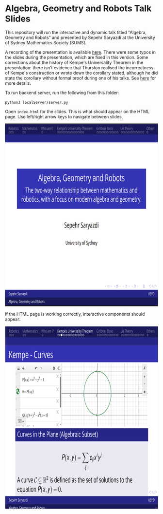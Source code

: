 # Algebra, Geometry and Robots Talk Slides

This repository will run the interactive and dynamic talk titled "Algebra, Geometry and Robots" and presented by Sepehr Saryazdi at the University of Sydney Mathematics Society (SUMS). 

A recording of the presentation is available [here](https://drive.google.com/file/d/1TEoP5Aoc57DKB4ptKwzoWVb-TJAKnSIO/view?usp=sharing). There were some typos in the slides during the presentation, which are fixed in this version. Some corrections about the history of Kempe's Universality Theorem in the presentation: there isn't evidence that Thurston realised the incorrectness of Kempe's construction or wrote down the corollary stated, although he did state the corollary without formal proof during one of his talks. See [here](https://arxiv.org/pdf/math/9807023) for more details.

To run backend server, run the following from this folder:

`python3 localServer/server.py`

Open `index.html` for the slides. This is what should appear on the HTML page. Use left/right arrow keys to navigate between slides.

<p align="center">
<img src="readme_images/title_page.png" height="600">
</p>


If the HTML page is working correctly, interactive components should appear:


<p align="center">
<img src="readme_images/interactive_component.png" height="600">
</p>




